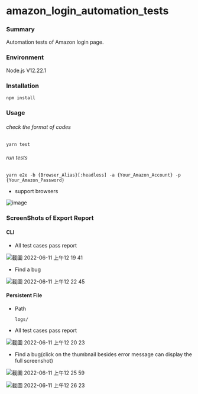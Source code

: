 # amazon_login_automation_tests

### Summary

Automation tests of Amazon login page.

### Environment

Node.js V12.22.1

### Installation

```shellscript
npm install
```
### Usage

###### check the format of codes

```shellscript
yarn test
```

###### run tests

```shellscript
yarn e2e -b {Browser_Alias}[:headless] -a {Your_Amazon_Account} -p {Your_Amazon_Password}
```

* support browsers

![image](https://user-images.githubusercontent.com/44137240/173104269-bcd30c2a-277e-4711-9bc6-25989a2c33cc.png)

### ScreenShots of Export Report

#### CLI

* All test cases pass report

![截圖 2022-06-11 上午12 19 41](https://user-images.githubusercontent.com/44137240/173111362-c8a2718e-dad4-4f0a-b6da-3163b10bc552.png)

* Find a bug

![截圖 2022-06-11 上午12 22 45](https://user-images.githubusercontent.com/44137240/173111254-4b9bc50c-6b40-4e52-ba60-1197999ba3de.png)

#### Persistent File

* Path

  `logs/`

* All test cases pass report

![截圖 2022-06-11 上午12 20 23](https://user-images.githubusercontent.com/44137240/173111637-913d18f5-d2a7-4f4c-b6a3-9ea5a6731218.png)

* Find a bug(click on the thumbnail besides error message can display the full screenshot)

![截圖 2022-06-11 上午12 25 59](https://user-images.githubusercontent.com/44137240/173111808-0f88ebd1-664c-4160-9a02-f763295e0e26.png)

![截圖 2022-06-11 上午12 26 23](https://user-images.githubusercontent.com/44137240/173112364-0fb1bd85-ab20-4b37-b69b-10facb00ae1d.png)






